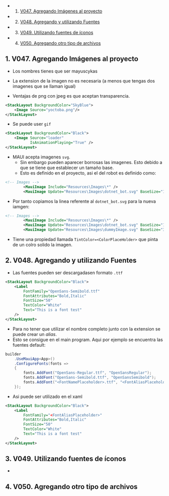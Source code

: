 <!-- vscode-markdown-toc -->
* 1. [V047. Agregando Imágenes al proyecto](#V047.AgregandoImgenesalproyecto)
* 2. [V048. Agregando y utilizando Fuentes](#V048.AgregandoyutilizandoFuentes)
* 3. [V049. Utilizando fuentes de íconos](#V049.Utilizandofuentesdeconos)
* 4. [V050. Agregando otro tipo de archivos](#V050.Agregandootrotipodearchivos)

<!-- vscode-markdown-toc-config
	numbering=true
	autoSave=true
	/vscode-markdown-toc-config -->
<!-- /vscode-markdown-toc -->

##  1. <a name='V047.AgregandoImgenesalproyecto'></a>V047. Agregando Imágenes al proyecto
- Los nombres tienes que ser mayuscykas
- La extension de la imagen no es necesaria (a menos que tengas dos imagenes que se llaman igual)

- Ventajas de png con jpeg es que aceptan transparencia.

``` xml
<StackLayout BackgroundColor="SkyBlue">
    <Image Source="yoctoba.png"/>
</StackLayout>
```

- Se puede user `gif`

``` xml
<StackLayout BackgroundColor="Black">
    <Image Source="loader"
		   IsAnimationPlaying="True" />
</StackLayout>
```

- MAUI acepta imagenes `svg`.
  - Sin embargo pueden aparecer borrosas las imagenes. Esto debido a que se tiene que establecer un tamaño base.
  - Esto es definido en el proyecto, asi el del robot es definido como:

``` xml
<!-- Images -->
		<MauiImage Include="Resources\Images\*" />
		<MauiImage Update="Resources\Images\dotnet_bot.svg" BaseSize="168,208" />
```
- Por tanto copiamos la linea referente al `dotnet_bot.svg` para la nueva iamgen:

``` xml
<!-- Images -->
		<MauiImage Include="Resources\Images\*" />
		<MauiImage Update="Resources\Images\dotnet_bot.svg" BaseSize="168,208" />
		<MauiImage Update="Resources\Images\dummyImage.svg" BaseSize="300,300" />
```

- Tiene una propiedad llamada `TintColor=<ColorPlaceHolder>` que pinta de un colro solido la imagen.

##  2. <a name='V048.AgregandoyutilizandoFuentes'></a>V048. Agregando y utilizando Fuentes
- Las fuentes pueden ser descargadasen formato `.ttf`


``` xml
<StackLayout BackgroundColor="Black">
    <Label 
        FontFamily="OpenSans-Semibold.ttf"
        FontAttributes="Bold,Italic"
        FontSize="50"
        TextColor="White"
        Text="This is a font test"
    />
</StackLayout>
```

- Para no tener que utilizar el nombre completo junto con la extension se puede crear un *alias*.
- Esto se consigue en el main program. Aqui por ejemplo se encuentra las fuentes default:

``` cs
builder
	.UseMauiApp<App>()
	.ConfigureFonts(fonts =>
	{
		fonts.AddFont("OpenSans-Regular.ttf", "OpenSansRegular");
		fonts.AddFont("OpenSans-Semibold.ttf", "OpenSansSemibold");
		fonts.AddFont("<FontNamePlaceholder>.ttf", "<FontAliasPlaceholder>");
	});
```

- Asi puede ser utilizado en el xaml

``` xml
<StackLayout BackgroundColor="Black">
    <Label 
        FontFamily="<FontAliasPlaceholder>"
        FontAttributes="Bold,Italic"
        FontSize="50"
        TextColor="White"
        Text="This is a font test"
    />
</StackLayout>
```


##  3. <a name='V049.Utilizandofuentesdeconos'></a>V049. Utilizando fuentes de íconos
- 
##  4. <a name='V050.Agregandootrotipodearchivos'></a>V050. Agregando otro tipo de archivos
